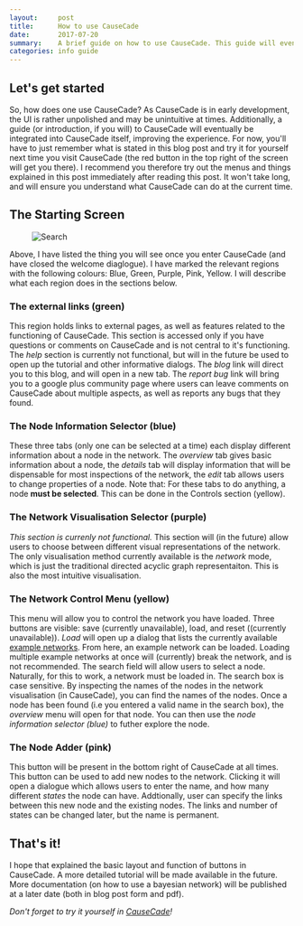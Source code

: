 ```yaml
---
layout:     post
title:		How to use CauseCade
date:       2017-07-20
summary:    A brief guide on how to use CauseCade. This guide will eventually become available in CauseCade itself.
categories: info guide
---
```


## Let's get started

So, how does one use CauseCade? As CauseCade is in early development, the UI is rather unpolished and may be unintuitive at times. 
Additionally, a guide (or introduction, if you will) to CauseCade will eventually be integrated into CauseCade itself, improving the experience.
For now, you'll have to just remember what is stated in this blog post and try it for yourself next time you visit CauseCade (the red button in the top right of the screen will get you there).
I recommend you therefore  try out the menus and things explained in this post immediately after reading this post. It won't take long, and will ensure you understand what CauseCade can do at the current time.

## The Starting Screen
<figure>
  <img class="backdrop" src="https://raw.githubusercontent.com/sandcrawler/CauseCade-blog/master/images/2017-07-20-post/main_layout.png?token=AIcQjPLMPe9Li4vaJ6erUTPDOTLKbfAkks5ZecAtwA%3D%3D" alt="Search">
</figure>

Above, I have listed the thing you will see once you enter CauseCade (and have closed the welcome diaglogue).
I have marked the relevant regions with the following colours: Blue, Green, Purple, Pink, Yellow. I will describe what each region does
in the sections below. 

### The external links (green)
This region holds links to external pages, as well as features related to the functioning of CauseCade. 
This section is accessed only if you have questions or comments on CauseCade and is not central to it's functioning.
The *help* section is currently not functional, but will in the future be used to open up the tutorial and other informative dialogs.
The *blog* link will direct you to this blog, and will open in a new tab. The *report bug* link will bring you to a google plus community page where users can
leave comments on CauseCade about multiple aspects, as well as reports any bugs that they found.

### The Node Information Selector (blue)
These three tabs (only one can be selected at a time) each display different information about a node in the network.
The *overview* tab gives basic information about a node, the *details* tab will display information that will be dispensable for most inspections of the network, the *edit* tab allows users to change properties of a node.
Note that: For these tabs to do anything, a node **must be selected**. This can be done in the Controls section (yellow).

### The Network Visualisation Selector (purple)
*This section is currenly not functional.* This section will (in the future) allow users to choose between different visual representations of the network.
The only visualisation method currently available is the *network* mode, which is just the traditional directed acyclic graph representaiton. This is also the most intuitive visualisation.

### The Network Control Menu (yellow)
This menu will allow you to control the network you have loaded. Three buttons are visible: save (currently unavailable), load, and reset ((currently unavailable)).
*Load* will open up a dialog that lists the currently available [example networks](2017-07-17-Examples.md). From here, an example network can be loaded.
Loading multiple example networks at once will (currently) break the network, and is not recommended. The search field will allow users to select a node. Naturally, for this to work, a network must be loaded in.
The search box is case sensitive. By inspecting the names of the nodes in the network visualisation (in CauseCade), you can find the names of the nodes. 
Once a node has been found (i.e you entered a valid name in the search box), the *overview* menu will open for that node. You can then use the *node information selector (blue)* to futher explore the node.

### The Node Adder (pink)

This button will be present in the bottom right of CauseCade at all times. This button can be used to add new nodes to the network.
Clicking it will open a dialogue which allows users to enter the name, and how many different *states* the node can have. Addtionally, user can specify the links between this new node and the existing nodes.
The links and number of states can be changed later, but the name is permanent.

## That's it!

I hope that explained the basic layout and function of buttons in CauseCade. A more detailed tutorial will be made available in the future.
More documentation (on how to use a bayesian network) will be published at a later date (both in blog post form and pdf).

*Don't forget to try it yourself in [CauseCade](https://sandcrawler.github.io/CauseCade-deploy/)!*